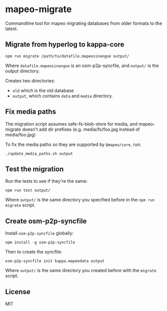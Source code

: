# mapeo-migrate 

Commandline tool for mapeo migrating databases from older formats to the
latest.

## Migrate from hyperlog to kappa-core

```
npm run migrate /path/to/datafile.mapeosinangoe output/
``` 

Where `datafile.mapeosinangoe` is an osm-p2p-syncfile, and `output/` is the
output directory.

Creates two directories: 

  * `old` which is the old database
  * `output`, which contains  `data` and `media` directory.

## Fix media paths

The migration script assumes safe-fs-blob-store for media, and mapeo-migrate
doesn't add dir prefixes (e.g. media/fo/foo.jpg instead of media/foo.jpg)

To fix the media paths so they are supported by `@mapeo/core`, run:

```
./update_media_paths.sh output
```


## Test the migration

Run the tests to see if they're the same:

```
npm run test output/
```

Where `output/` is the same directory you specified before in the `npm run
migrate` script.

## Create osm-p2p-syncfile

Install `osm-p2p-syncfile` globally:

```
npm install -g osm-p2p-syncfile
```

Then to create the syncfile: 

```
osm-p2p-syncfile init kappa.mapeodata output
```

Where `output/` is the same directory you created before with the `migrate`
script.

## License

MIT

